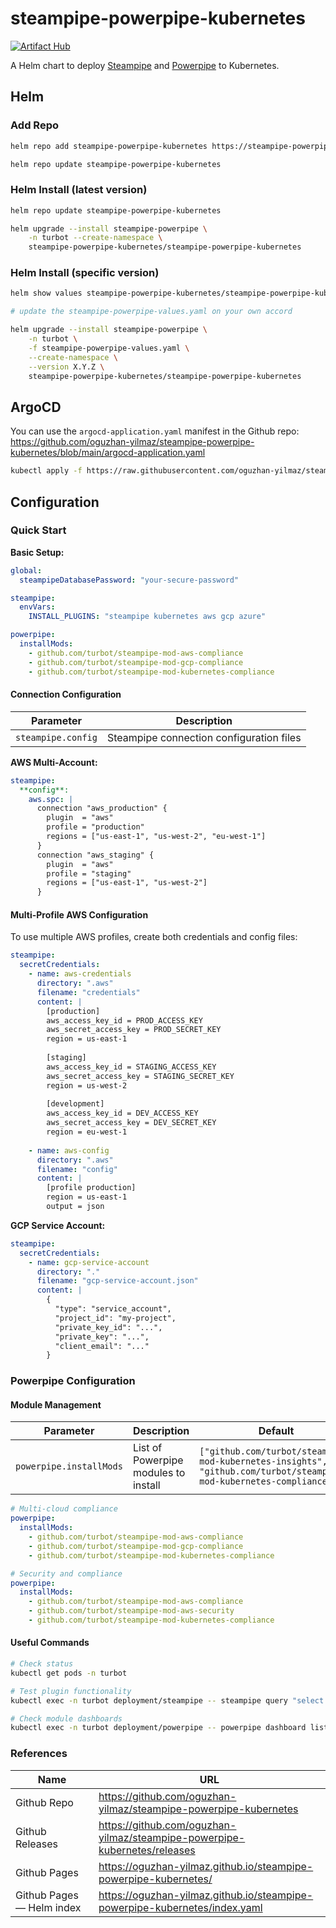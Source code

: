 # steampipe-powerpipe-kubernetes

[![Artifact Hub](https://img.shields.io/endpoint?url=https://artifacthub.io/badge/repository/steampipe-powerpipe-kubernetes)](https://artifacthub.io/packages/helm/steampipe-powerpipe-kubernetes/steampipe-powerpipe-kubernetes)


A Helm chart to deploy [Steampipe](https://steampipe.io/) and [Powerpipe](https://powerpipe.io/) to Kubernetes.

## Helm

### Add Repo

```bash
helm repo add steampipe-powerpipe-kubernetes https://steampipe-powerpipe-kubernetes.github.io/steampipe-powerpipe-kubernetes
```

```bash
helm repo update steampipe-powerpipe-kubernetes
```

### Helm Install (latest version)

```bash
helm repo update steampipe-powerpipe-kubernetes

helm upgrade --install steampipe-powerpipe \
    -n turbot --create-namespace \
    steampipe-powerpipe-kubernetes/steampipe-powerpipe-kubernetes
```

### Helm Install (specific version)

```bash
helm show values steampipe-powerpipe-kubernetes/steampipe-powerpipe-kubernetes --version X.Y.Z > steampipe-powerpipe-values.yaml

# update the steampipe-powerpipe-values.yaml on your own accord

helm upgrade --install steampipe-powerpipe \
    -n turbot \
    -f steampipe-powerpipe-values.yaml \
    --create-namespace \
    --version X.Y.Z \
    steampipe-powerpipe-kubernetes/steampipe-powerpipe-kubernetes
```

## ArgoCD

You can use the `argocd-application.yaml` manifest in the Github repo: <https://github.com/oguzhan-yilmaz/steampipe-powerpipe-kubernetes/blob/main/argocd-application.yaml>

```bash
kubectl apply -f https://raw.githubusercontent.com/oguzhan-yilmaz/steampipe-powerpipe-kubernetes/refs/heads/main/argocd-application.yaml
```

## Configuration

### Quick Start

**Basic Setup:**

```yaml
global:
  steampipeDatabasePassword: "your-secure-password"

steampipe:
  envVars:
    INSTALL_PLUGINS: "steampipe kubernetes aws gcp azure"

powerpipe:
  installMods:
    - github.com/turbot/steampipe-mod-aws-compliance
    - github.com/turbot/steampipe-mod-gcp-compliance
    - github.com/turbot/steampipe-mod-kubernetes-compliance
```


#### Connection Configuration

| Parameter | Description |
|-----------|-------------|
| `steampipe.config` | Steampipe connection configuration files |

**AWS Multi-Account:**
```yaml
steampipe:
  **config**:
    aws.spc: |
      connection "aws_production" {
        plugin  = "aws"
        profile = "production"
        regions = ["us-east-1", "us-west-2", "eu-west-1"]
      }
      connection "aws_staging" {
        plugin  = "aws"
        profile = "staging"
        regions = ["us-east-1", "us-west-2"]
      }
```

#### Multi-Profile AWS Configuration

To use multiple AWS profiles, create both credentials and config files:

```yaml
steampipe:
  secretCredentials:
    - name: aws-credentials
      directory: ".aws"
      filename: "credentials"
      content: |
        [production]
        aws_access_key_id = PROD_ACCESS_KEY
        aws_secret_access_key = PROD_SECRET_KEY
        region = us-east-1
        
        [staging]
        aws_access_key_id = STAGING_ACCESS_KEY
        aws_secret_access_key = STAGING_SECRET_KEY
        region = us-west-2
        
        [development]
        aws_access_key_id = DEV_ACCESS_KEY
        aws_secret_access_key = DEV_SECRET_KEY
        region = eu-west-1
    
    - name: aws-config
      directory: ".aws"
      filename: "config"
      content: |
        [profile production]
        region = us-east-1
        output = json
```

**GCP Service Account:**
```yaml
steampipe:
  secretCredentials:
    - name: gcp-service-account
      directory: "."
      filename: "gcp-service-account.json"
      content: |
        {
          "type": "service_account",
          "project_id": "my-project",
          "private_key_id": "...",
          "private_key": "...",
          "client_email": "..."
        }
```

### Powerpipe Configuration

#### Module Management

| Parameter | Description | Default |
|-----------|-------------|---------|
| `powerpipe.installMods` | List of Powerpipe modules to install | `["github.com/turbot/steampipe-mod-kubernetes-insights", "github.com/turbot/steampipe-mod-kubernetes-compliance"]` |

```yaml
# Multi-cloud compliance
powerpipe:
  installMods:
    - github.com/turbot/steampipe-mod-aws-compliance
    - github.com/turbot/steampipe-mod-gcp-compliance
    - github.com/turbot/steampipe-mod-kubernetes-compliance

# Security and compliance
powerpipe:
  installMods:
    - github.com/turbot/steampipe-mod-aws-compliance
    - github.com/turbot/steampipe-mod-aws-security
    - github.com/turbot/steampipe-mod-kubernetes-compliance
```

#### Useful Commands

```bash
# Check status
kubectl get pods -n turbot

# Test plugin functionality
kubectl exec -n turbot deployment/steampipe -- steampipe query "select * from aws_ec2_instance"

# Check module dashboards
kubectl exec -n turbot deployment/powerpipe -- powerpipe dashboard list
```

### References

| Name                      | URL                                                                          |
| ------------------------- | ---------------------------------------------------------------------------- |
| Github Repo               | <https://github.com/oguzhan-yilmaz/steampipe-powerpipe-kubernetes>           |
| Github Releases           | <https://github.com/oguzhan-yilmaz/steampipe-powerpipe-kubernetes/releases>  |
| Github Pages              | <https://oguzhan-yilmaz.github.io/steampipe-powerpipe-kubernetes/>           |
| Github Pages — Helm index | <https://oguzhan-yilmaz.github.io/steampipe-powerpipe-kubernetes/index.yaml> |
